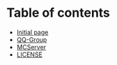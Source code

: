 # Table of contents

* [Initial page](README.md)
* [QQ-Group](QQ-Group.md)
* [MCServer](mcserver.md)
* [LICENSE](LICENSE)
